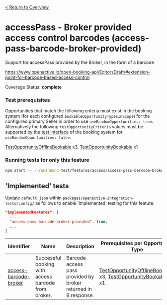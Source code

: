 [< Return to Overview](../../README.md)
# accessPass - Broker provided access control barcodes  (access-pass-barcode-broker-provided)

Support for accessPass provided by the Broker, in the form of a barcode


https://www.openactive.io/open-booking-api/EditorsDraft/#extension-point-for-barcode-based-access-control

Coverage Status: **complete**
### Test prerequisites
Opportunities that match the following criteria must exist in the booking system (for each configured `bookableOpportunityTypesInScope`) for the configured primary Seller in order to use `useRandomOpportunities: true`. Alternatively the following `testOpportunityCriteria` values must be supported by the [test interface](https://openactive.io/test-interface/) of the booking system for `useRandomOpportunities: false`.

[TestOpportunityOfflineBookable](https://openactive.io/test-interface#TestOpportunityOfflineBookable) x3, [TestOpportunityBookable](https://openactive.io/test-interface#TestOpportunityBookable) x1


### Running tests for only this feature

```bash
npm start -- --runInBand test/features/access/access-pass-barcode-broker-provided/
```



## 'Implemented' tests

Update `default.json` within `packages/openactive-integration-tests/config/` as follows to enable 'Implemented' testing for this feature:

```json
"implementedFeatures": {
  ...
  "access-pass-barcode-broker-provided": true,
  ...
}
```

| Identifier | Name | Description | Prerequisites per Opportunity Type |
|------------|------|-------------|---------------|
| [access-barcode-broker](./implemented/access-barcode-broker-test.js) | Successful booking with access barcode from broker. | Barcode access pass provided by broker returned in B response. | [TestOpportunityOfflineBookable](https://openactive.io/test-interface#TestOpportunityOfflineBookable) x3, [TestOpportunityBookable](https://openactive.io/test-interface#TestOpportunityBookable) x1 |


